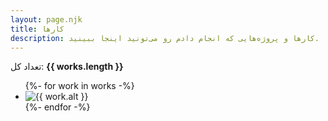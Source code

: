 ```yaml
---
layout: page.njk
title: کارها
description: کارها و پروژه‌هایی که انجام دادم رو می‌تونید اینجا ببینید.
---
```


  <p>
    تعداد کل:
    <strong>{{ works.length }}</strong>
  </p>
  <ul class="gallery">
  {%- for work in works -%}
    <li>
      <img src="{{ work.image }}" alt="{{ work.alt }}" /> 
    </li>
  {%- endfor -%}
  </ul>